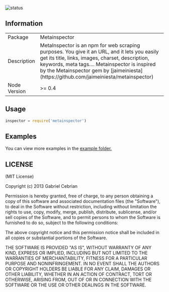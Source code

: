 ![status](https://secure.travis-ci.org/gabceb/node-metainspector.png?branch=master)

## Information

<table>
<tr> 
<td>Package</td><td>Metainspector</td>
</tr>
<tr>
<td>Description</td>
<td>MetaInspector is an npm for web scraping purposes. You give it an URL, and it lets you easily get its title, links, images, charset, description, keywords, meta tags.... Metainspector is inspired by the Metainspector gem by [jaimeiniesta](https://github.com/jaimeiniesta/metainspector)</td>
</tr>
<tr>
<td>Node Version</td>
<td>>= 0.4</td>
</tr>
</table>

## Usage

```javascript
inspector = require('metainspector')
```

## Examples

You can view more examples in the [example folder.](https://github.com/gabceb/node-metainspector/tree/master/examples)

## LICENSE

(MIT License)

Copyright (c) 2013 Gabriel Cebrian <gabceb at gmail.com>

Permission is hereby granted, free of charge, to any person obtaining
a copy of this software and associated documentation files (the
"Software"), to deal in the Software without restriction, including
without limitation the rights to use, copy, modify, merge, publish,
distribute, sublicense, and/or sell copies of the Software, and to
permit persons to whom the Software is furnished to do so, subject to
the following conditions:

The above copyright notice and this permission notice shall be
included in all copies or substantial portions of the Software.

THE SOFTWARE IS PROVIDED "AS IS", WITHOUT WARRANTY OF ANY KIND,
EXPRESS OR IMPLIED, INCLUDING BUT NOT LIMITED TO THE WARRANTIES OF
MERCHANTABILITY, FITNESS FOR A PARTICULAR PURPOSE AND
NONINFRINGEMENT. IN NO EVENT SHALL THE AUTHORS OR COPYRIGHT HOLDERS BE
LIABLE FOR ANY CLAIM, DAMAGES OR OTHER LIABILITY, WHETHER IN AN ACTION
OF CONTRACT, TORT OR OTHERWISE, ARISING FROM, OUT OF OR IN CONNECTION
WITH THE SOFTWARE OR THE USE OR OTHER DEALINGS IN THE SOFTWARE.